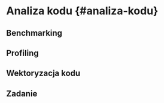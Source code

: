 
# Analiza kodu {#analiza-kodu}

## Benchmarking

<!-- benchmarking-->

## Profiling

<!-- profiling -->
<!-- https://r-prof.github.io/jointprof/articles/proposal.html -->

## Wektoryzacja kodu

<!-- vectorized vs not-vectorized -->
<!-- https://rstudio-education.github.io/hopr/speed.html -->


## Zadanie
